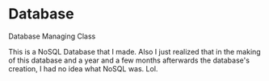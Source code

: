 # Database
Database Managing Class

This is a NoSQL Database that I made.
Also I just realized that in the making of this database and a year and a few months afterwards the database's creation, I had no idea what NoSQL was. Lol.
